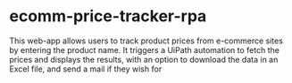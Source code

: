 # ecomm-price-tracker-rpa
This web-app allows users to track product prices from e-commerce sites by entering the product name. It triggers a UiPath automation to fetch the prices and displays the results, with an option to download the data in an Excel file, and send a mail if they wish for
